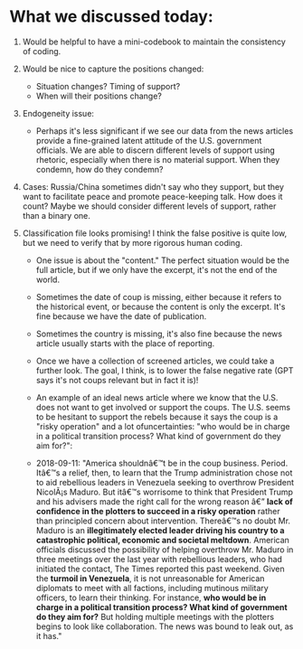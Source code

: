 # What we discussed today:

1. Would be helpful to have a mini-codebook to maintain the consistency of coding.
   
2. Would be nice to capture the positions changed:
   - Situation changes? Timing of support?
   - When will their positions change?
     
3. Endogeneity issue:
   - Perhaps it's less significant if we see our data from the news articles provide a fine-grained latent attitude of the U.S. government officials. We are able to discern different levels of support using rhetoric,
     especially when there is no material support. When they condemn, how do they condemn?
     
4. Cases: Russia/China sometimes didn't say who they support, but they want to facilitate peace and promote peace-keeping talk. How does it count? Maybe we should consider different levels of support, rather than a binary one.

5. Classification file looks promising! I think the false positive is quite low, but we need to verify that by more rigorous human coding.
   - One issue is about the "content." The perfect situation would be the full article, but if we only have the excerpt, it's not the end of the world.
   - Sometimes the date of coup is missing, either because it refers to the historical event, or because the content is only the excerpt. It's fine because we have the date of publication.
   - Sometimes the country is missing, it's also fine because the news article usually starts with the place of reporting.
   - Once we have a collection of screened articles, we could take a further look. The goal, I think, is to lower the false negative rate (GPT says it's not coups relevant but in fact it is)!
  
   - An example of an ideal news article where we know that the U.S. does not want to get involved or support the coups. The U.S. seems to be hesitant to support the rebels because it says the coup is a "risky operation" and a lot ofuncertainties: "who would be in charge in a political transition process? What kind of government do they aim for?":
   - 2018-09-11: "America shouldnâ€™t be in the coup business. Period.
Itâ€™s a relief, then, to learn that the Trump administration chose not to aid rebellious leaders in Venezuela seeking to overthrow President NicolÃ¡s Maduro. But itâ€™s worrisome to think that
President Trump and his advisers made the right call for the wrong reason â€” **lack of confidence in the plotters to succeed in a risky operation** rather than principled concern about intervention.
Thereâ€™s no doubt Mr. Maduro is an **illegitimately elected leader driving his country to a catastrophic political, economic and societal meltdown**. American officials discussed the possibility of helping
overthrow Mr. Maduro in three meetings over the last year with rebellious leaders, who had initiated the contact, The Times reported this past weekend.
Given the **turmoil in Venezuela**, it is not unreasonable for American diplomats to meet with all factions, including mutinous military officers, to learn their thinking. For instance,
**who would be in charge in a political transition process? What kind of government do they aim for?**
But holding multiple meetings with the plotters begins to look like collaboration. The news was bound to leak out, as it has."  
   
